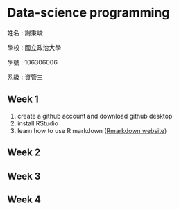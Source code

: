 # Data-science programming
 
姓名 : 謝秉峻
 
學校 : 國立政治大學

學號 : 106306006

系級 : 資管三
  
## Week 1
1. create a github account and download github desktop 
2. install RStudio
3. learn how to use R markdown ([Rmarkdown website](https://rmarkdown.rstudio.com/))

## Week 2

## Week 3

## Week 4


 

